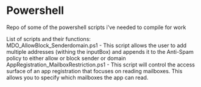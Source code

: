 # Powershell

Repo of some of the powershell scripts i've needed to compile for work

List of scripts and their functions:<br />
MDO_AllowBlock_Senderdomain.ps1 - This script allows the user to add multiple addresses (withing the inputBox) and appends it to the Anti-Spam policy to either allow or block sender or domain<br />
AppRegistration_MailboxRestriction.ps1 - This script will control the access surface of an app registration that focuses on reading mailboxes. This allows you to specify which mailboxes the app can read. <br />

